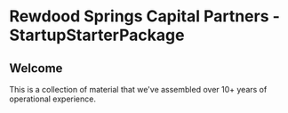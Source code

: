 # Rewdood Springs Capital Partners - StartupStarterPackage

## Welcome

This is a collection of material that we've assembled over 10+ years of operational
experience. 

